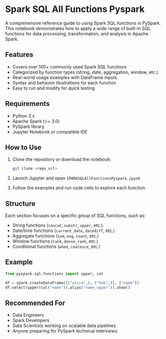 # Spark SQL All Functions Pyspark

A comprehensive reference guide to using Spark SQL functions in PySpark. This notebook demonstrates how to apply a wide range of built-in SQL functions for data processing, transformation, and analysis in Apache Spark.

## Features
* Covers over 100+ commonly used Spark SQL functions
* Categorized by function types (string, date, aggregation, window, etc.)
* Real-world usage examples with DataFrame inputs
* Syntax and behavior illustrations for each function
* Easy to run and modify for quick testing

## Requirements

* Python 3.x
* Apache Spark (>= 3.0)
* PySpark library
* Jupyter Notebook or compatible IDE

## How to Use

1. Clone the repository or download the notebook:

   ```bash
   git clone <repo_url>
   ```
2. Launch Jupyter and open `SPARKSQLAllFunctionsPyspark.ipynb`
3. Follow the examples and run code cells to explore each function.

## Structure

Each section focuses on a specific group of SQL functions, such as:

* String functions (`concat`, `substr`, `upper`, etc.)
* Date/time functions (`current_date`, `datediff`, etc.)
* Aggregate functions (`sum`, `avg`, `count`, etc.)
* Window functions (`rank`, `dense_rank`, etc.)
* Conditional functions (`when`, `coalesce`, etc.)

## Example

```python
from pyspark.sql.functions import upper, col

df = spark.createDataFrame([("alice",), ("bob",)], ["name"])
df.select(upper(col("name")).alias("name_upper")).show()
```

## Recommended For

* Data Engineers
* Spark Developers
* Data Scientists working on scalable data pipelines
* Anyone preparing for PySpark technical interviews



